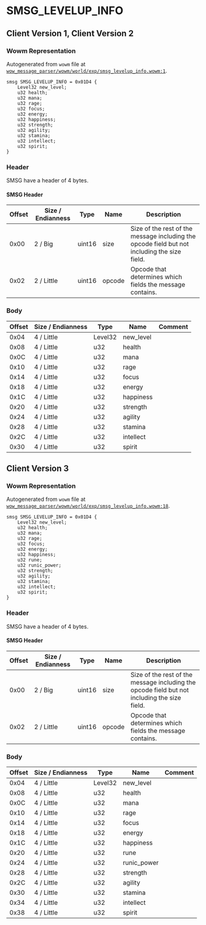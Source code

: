 # SMSG_LEVELUP_INFO

## Client Version 1, Client Version 2

### Wowm Representation

Autogenerated from `wowm` file at [`wow_message_parser/wowm/world/exp/smsg_levelup_info.wowm:1`](https://github.com/gtker/wow_messages/tree/main/wow_message_parser/wowm/world/exp/smsg_levelup_info.wowm#L1).
```rust,ignore
smsg SMSG_LEVELUP_INFO = 0x01D4 {
    Level32 new_level;
    u32 health;
    u32 mana;
    u32 rage;
    u32 focus;
    u32 energy;
    u32 happiness;
    u32 strength;
    u32 agility;
    u32 stamina;
    u32 intellect;
    u32 spirit;
}
```
### Header

SMSG have a header of 4 bytes.

#### SMSG Header

| Offset | Size / Endianness | Type   | Name   | Description |
| ------ | ----------------- | ------ | ------ | ----------- |
| 0x00   | 2 / Big           | uint16 | size   | Size of the rest of the message including the opcode field but not including the size field.|
| 0x02   | 2 / Little        | uint16 | opcode | Opcode that determines which fields the message contains.|

### Body

| Offset | Size / Endianness | Type | Name | Comment |
| ------ | ----------------- | ---- | ---- | ------- |
| 0x04 | 4 / Little | Level32 | new_level |  |
| 0x08 | 4 / Little | u32 | health |  |
| 0x0C | 4 / Little | u32 | mana |  |
| 0x10 | 4 / Little | u32 | rage |  |
| 0x14 | 4 / Little | u32 | focus |  |
| 0x18 | 4 / Little | u32 | energy |  |
| 0x1C | 4 / Little | u32 | happiness |  |
| 0x20 | 4 / Little | u32 | strength |  |
| 0x24 | 4 / Little | u32 | agility |  |
| 0x28 | 4 / Little | u32 | stamina |  |
| 0x2C | 4 / Little | u32 | intellect |  |
| 0x30 | 4 / Little | u32 | spirit |  |

## Client Version 3

### Wowm Representation

Autogenerated from `wowm` file at [`wow_message_parser/wowm/world/exp/smsg_levelup_info.wowm:18`](https://github.com/gtker/wow_messages/tree/main/wow_message_parser/wowm/world/exp/smsg_levelup_info.wowm#L18).
```rust,ignore
smsg SMSG_LEVELUP_INFO = 0x01D4 {
    Level32 new_level;
    u32 health;
    u32 mana;
    u32 rage;
    u32 focus;
    u32 energy;
    u32 happiness;
    u32 rune;
    u32 runic_power;
    u32 strength;
    u32 agility;
    u32 stamina;
    u32 intellect;
    u32 spirit;
}
```
### Header

SMSG have a header of 4 bytes.

#### SMSG Header

| Offset | Size / Endianness | Type   | Name   | Description |
| ------ | ----------------- | ------ | ------ | ----------- |
| 0x00   | 2 / Big           | uint16 | size   | Size of the rest of the message including the opcode field but not including the size field.|
| 0x02   | 2 / Little        | uint16 | opcode | Opcode that determines which fields the message contains.|

### Body

| Offset | Size / Endianness | Type | Name | Comment |
| ------ | ----------------- | ---- | ---- | ------- |
| 0x04 | 4 / Little | Level32 | new_level |  |
| 0x08 | 4 / Little | u32 | health |  |
| 0x0C | 4 / Little | u32 | mana |  |
| 0x10 | 4 / Little | u32 | rage |  |
| 0x14 | 4 / Little | u32 | focus |  |
| 0x18 | 4 / Little | u32 | energy |  |
| 0x1C | 4 / Little | u32 | happiness |  |
| 0x20 | 4 / Little | u32 | rune |  |
| 0x24 | 4 / Little | u32 | runic_power |  |
| 0x28 | 4 / Little | u32 | strength |  |
| 0x2C | 4 / Little | u32 | agility |  |
| 0x30 | 4 / Little | u32 | stamina |  |
| 0x34 | 4 / Little | u32 | intellect |  |
| 0x38 | 4 / Little | u32 | spirit |  |

